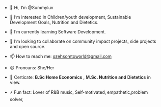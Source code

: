 - 👋 Hi, I’m @Sommyluv
  
- 👀 I’m interested in Children/youth development, Sustainable Development Goals, Nutrition and Dietetics.
  
- 🌱 I’m currently learning Software Development.
  
- 💞️ I’m looking to collaborate on community impact projects, side projects and open source.

- 📫 How to reach me: ozehsomtoworld@gmail.com
  
- 😄 Pronouns: She/Her
  
- 🧾 Certicate: **B.Sc Home Economics** , **M.Sc. Nutrition and Dietetics** in view.
  
- ⚡ Fun fact: Lover of R&B music, Self-motivated, empathetic,problem solver, 

<!---
Sommyluv/Sommyluv is a ✨ special ✨ repository because its `README.md` (this file) appears on your GitHub profile.
You can click the Preview link to take a look at your changes.
--->
